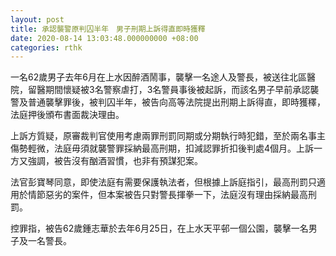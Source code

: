 ```yaml
---
layout: post
title: 承認襲警原判囚半年　男子刑期上訴得直即時獲釋
date: 2020-08-14 13:03:48.000000000 +08:00
categories: rthk
---
```


一名62歲男子去年6月在上水因醉酒鬧事，襲擊一名途人及警長，被送往北區醫院，留醫期間懷疑被3名警察虐打，3名警員事後被起訴，而該名男子早前承認襲警及普通襲擊罪後，被判囚半年，被告向高等法院提出刑期上訴得直，即時獲䆁，法庭押後頒布書面裁決理由。

上訴方質疑，原審裁判官使用考慮兩罪刑罰同期或分期執行時犯錯，至於兩名事主傷勢輕微，法庭毋須就襲警罪採納最高刑期，扣減認罪折扣後判處4個月。上訴一方又強調，被告沒有酗酒習慣，也非有預謀犯案。

法官彭寶琴同意，即使法庭有需要保護執法者，但根據上訴庭指引，最高刑罰只適用於情節惡劣的案件，但本案被告只對警長揮拳一下，法庭沒有理由採納最高刑罰。

控罪指，被告62歲鍾志華於去年6月25日，在上水天平邨一個公園，襲擊一名男子及一名警長。
